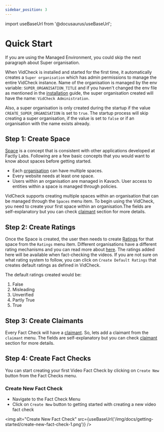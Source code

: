 ```yaml
---
sidebar_position: 3
---
```


import useBaseUrl from '@docusaurus/useBaseUrl';

# Quick Start

If you are using the Managed Environment, you could skip the next paragraph about Super organisation.

When VidCheck is installed and started for the first time, it automatically creates a `Super organisation` which has admin permissions to manage the entire VidCheck instance. Name of the organisation is managed by the env variable: `SUPER_ORGANISATION_TITLE` and if you haven't changed the env file as mentioned in the [installation](installation) guide, the super organisation created will have the name: `VidCheck Administration`.

Also, a super organisation is only created during the startup if the value `CREATE_SUPER_ORGANISATION` is set to `true`. The startup process will skip creating a super organisation, if the value is set to `false` or if an organisation with the name exists already.

## Step 1: Create Space 

[Space](/docs/core-concepts/spaces) is a concept that is consistent with other applications developed at Factly Labs. Following are a few basic concepts that you would want to know about spaces before getting started.

- Each [organisation](/docs/core-concepts/organisations) can have multiple spaces.
- Every website needs at least one space.
- Users within an organisation are managed in Kavach. User access to entities within a space is managed through policies.

VidCheck supports creating multiple spaces within an organisation that can be managed through the `Spaces` menu item. To begin using the VidCheck, you need to create your first space within an organisation.The fields are self-explanatory but you can check [claimant](/docs/core-concepts/spaces) section for more details.

## Step 2: Create Ratings

Once the Space is created, the user then needs to create [Ratings](/docs/core-concepts/ratings) for that space from the `Ratings` menu item. Different organisations have a different rating mechanisms and you can read more about [here](/docs/core-concepts/ratings). The ratings added here will be available when fact-checking the videos. If you are not sure on what rating system to follow, you can click on `Create Default Ratings` that creates default ratings as defined in VidCheck.

The default ratings created would be:

1. False
1. Misleading
1. Unverified
1. Partly True
1. True

## Step 3: Create Claimants 

Every Fact Check will have a [claimant](/docs/core-concepts/claimants). So, lets add a claimant from the `claimant` menu. The fields are self-explanatory but you can check [claimant](/docs/core-concepts/claimants) section for more details.

## Step 4: Create Fact Checks

You can start creating your first Video Fact Check by clicking on `Create New` button from the Fact Checks menu.

### Create New Fact Check

- Navigate to the Fact Check Menu
- Click on `Create New` button to getting started with creating a new video fact check

<img alt="Create New Fact Check" src={useBaseUrl('/img/docs/getting-started/create-new-fact-check-1.png')} />
